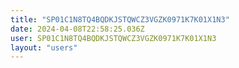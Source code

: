 ```yaml
---
title: "SP01C1N8TQ4BQDKJSTQWCZ3VGZK0971K7K01X1N3"
date: 2024-04-08T22:58:25.036Z
user: SP01C1N8TQ4BQDKJSTQWCZ3VGZK0971K7K01X1N3
layout: "users"
---
```

    